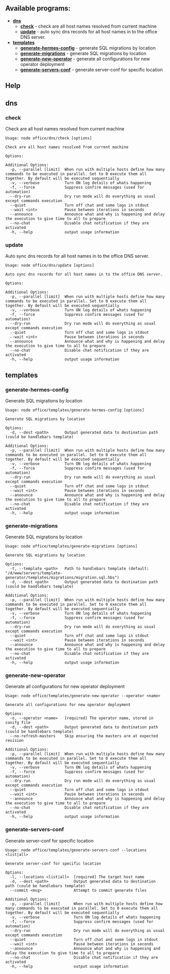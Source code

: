 ## Available programs:

* **[dns](#dns)**
    * **[check](#dns-check)** - check are all host names resolved from current machine
    * **[update](#dns-update)** - auto sync dns records for all host names in to the office DNS server.
* **[templates](#templates)**
    * **[generate-hermes-config](#templates-generate-hermes-config)** - generate SQL migrations by location
    * **[generate-migrations](#templates-generate-migrations)** - generate SQL migrations by location
    * **[generate-new-operator](#templates-generate-new-operator)** - generate all configurations for new operator deployment
    * **[generate-servers-conf](#templates-generate-servers-conf)** - generate server-conf for specific location

## Help
## <a name="dns"></a>dns
### <a name="dns-check"></a>check
Check are all host names resolved from current machine
```
Usage: node office/dns/check [options]

Check are all host names resolved from current machine

Options:

Additional Options:
  -p, --parallel [limit]  When run with multiple hosts define how many commands to be executed in parallel. Set to 0 execute them all together. By default will be executed sequentially
  -v, --verbose           Turn ON log details of whats happening
  -f, --force             Suppress confirm messages (used for automation)
  --dry-run               Dry run mode will do everything as usual except commands execution
  --quiet                 Turn off chat and some logs in stdout
  --wait <int>            Pause between iterations in seconds
  --announce              Announce what and why is happening and delay the execution to give time to all to prepare
  --no-chat               Disable chat notification if they are activated
  -h, --help              output usage information
```
### <a name="dns-update"></a>update
Auto sync dns records for all host names in to the office DNS server.
```
Usage: node office/dns/update [options]

Auto sync dns records for all host names in to the office DNS server.

Options:

Additional Options:
  -p, --parallel [limit]  When run with multiple hosts define how many commands to be executed in parallel. Set to 0 execute them all together. By default will be executed sequentially
  -v, --verbose           Turn ON log details of whats happening
  -f, --force             Suppress confirm messages (used for automation)
  --dry-run               Dry run mode will do everything as usual except commands execution
  --quiet                 Turn off chat and some logs in stdout
  --wait <int>            Pause between iterations in seconds
  --announce              Announce what and why is happening and delay the execution to give time to all to prepare
  --no-chat               Disable chat notification if they are activated
  -h, --help              output usage information
```
## <a name="templates"></a>templates
### <a name="templates-generate-hermes-config"></a>generate-hermes-config
Generate SQL migrations by location
```
Usage: node office/templates/generate-hermes-config [options]

Generate SQL migrations by location

Options:
  -d, --dest <path>       Output generated data to destination path (could be handlebars template)

Additional Options:
  -p, --parallel [limit]  When run with multiple hosts define how many commands to be executed in parallel. Set to 0 execute them all together. By default will be executed sequentially
  -v, --verbose           Turn ON log details of whats happening
  -f, --force             Suppress confirm messages (used for automation)
  --dry-run               Dry run mode will do everything as usual except commands execution
  --quiet                 Turn off chat and some logs in stdout
  --wait <int>            Pause between iterations in seconds
  --announce              Announce what and why is happening and delay the execution to give time to all to prepare
  --no-chat               Disable chat notification if they are activated
  -h, --help              output usage information
```
### <a name="templates-generate-migrations"></a>generate-migrations
Generate SQL migrations by location
```
Usage: node office/templates/generate-migrations [options]

Generate SQL migrations by location

Options:
  -t, --template <path>   Path to handlebars template (default: "/d/www/servers/template-generator/templates/migrations/migration.sql.hbs")
  -d, --dest <path>       Output generated data to destination path (could be handlebars template)

Additional Options:
  -p, --parallel [limit]  When run with multiple hosts define how many commands to be executed in parallel. Set to 0 execute them all together. By default will be executed sequentially
  -v, --verbose           Turn ON log details of whats happening
  -f, --force             Suppress confirm messages (used for automation)
  --dry-run               Dry run mode will do everything as usual except commands execution
  --quiet                 Turn off chat and some logs in stdout
  --wait <int>            Pause between iterations in seconds
  --announce              Announce what and why is happening and delay the execution to give time to all to prepare
  --no-chat               Disable chat notification if they are activated
  -h, --help              output usage information
```
### <a name="templates-generate-new-operator"></a>generate-new-operator
Generate all configurations for new operator deployment
```
Usage: node office/templates/generate-new-operator --operator <name> 

Generate all configurations for new operator deployment

Options:
  -o, --operator <name>   [required] The operator name, stored in conifg file
  -d, --dest <path>       Output generated data to destination path (could be handlebars template)
  --no-refresh-masters    Skip ensuring the masters are at expected revision

Additional Options:
  -p, --parallel [limit]  When run with multiple hosts define how many commands to be executed in parallel. Set to 0 execute them all together. By default will be executed sequentially
  -v, --verbose           Turn ON log details of whats happening
  -f, --force             Suppress confirm messages (used for automation)
  --dry-run               Dry run mode will do everything as usual except commands execution
  --quiet                 Turn off chat and some logs in stdout
  --wait <int>            Pause between iterations in seconds
  --announce              Announce what and why is happening and delay the execution to give time to all to prepare
  --no-chat               Disable chat notification if they are activated
  -h, --help              output usage information
```
### <a name="templates-generate-servers-conf"></a>generate-servers-conf
Generate server-conf for specific location
```
Usage: node office/templates/generate-servers-conf --locations <list|all> 

Generate server-conf for specific location

Options:
  -l, --locations <list|all>  [required] The target host name
  -d, --dest <path>           Output generated data to destination path (could be handlebars template)
  --commit <msg>              Attempt to commit generate files

Additional Options:
  -p, --parallel [limit]      When run with multiple hosts define how many commands to be executed in parallel. Set to 0 execute them all together. By default will be executed sequentially
  -v, --verbose               Turn ON log details of whats happening
  -f, --force                 Suppress confirm messages (used for automation)
  --dry-run                   Dry run mode will do everything as usual except commands execution
  --quiet                     Turn off chat and some logs in stdout
  --wait <int>                Pause between iterations in seconds
  --announce                  Announce what and why is happening and delay the execution to give time to all to prepare
  --no-chat                   Disable chat notification if they are activated
  -h, --help                  output usage information
```
